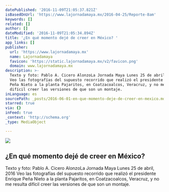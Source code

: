 ```yaml
---
datePublished: '2016-11-09T21:05:37.821Z'
isBasedOnUrl: 'https://www.lajornadamaya.mx/2016-04-25/Reporte-8am'
keywords: []
related: []
author: []
dateModified: '2016-11-09T21:05:34.894Z'
title: '¿En qué momento dejé de creer en México? '
app_links: []
publisher:
  url: 'https://www.lajornadamaya.mx'
  name: Lajornadamaya
  favicon: 'https://static.lajornadamaya.mx/v2/favicon.png'
  domain: www.lajornadamaya.mx
description: >-
  Texto y foto: Pablo A. Cicero AlonzoLa Jornada Maya Lunes 25 de abril, 2016
  Veo las fotografías del supuesto recorrido que realizó el presidente Enrique
  Peña Nieto a la planta Pajaritos, en Coatzacoalcos, Veracruz, y no me resulta
  difícil creer las versiones de que son un montaje.
inLanguage: es
sourcePath: _posts/2016-06-01-en-que-momento-deje-de-creer-en-mexico.md
starred: true
via: {}
inFeed: true
_context: 'http://schema.org'
_type: MediaObject

---
```

<article style=""><img src="https://s3-us-west-2.amazonaws.com/the-grid-img/p/cd435d68bf40a798bd7bc40e6242e7005cd31a32.jpg" /><h1>¿En qué momento dejé de creer en México? </h1><p>Texto y foto: Pablo A. Cicero AlonzoLa Jornada Maya Lunes 25 de abril, 2016 Veo las fotografías del supuesto recorrido que realizó el presidente Enrique Peña Nieto a la planta Pajaritos, en Coatzacoalcos, Veracruz, y no me resulta difícil creer las versiones de que son un montaje.</p></article>